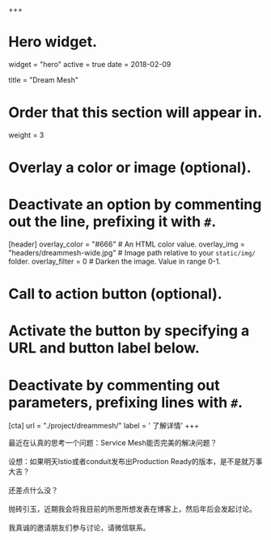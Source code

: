 +++
# Hero widget.
widget = "hero"
active = true
date = 2018-02-09

title = "Dream Mesh"

# Order that this section will appear in.
weight = 3

# Overlay a color or image (optional).
#   Deactivate an option by commenting out the line, prefixing it with `#`.
[header]
  overlay_color = "#666"  # An HTML color value.
  overlay_img = "headers/dreammesh-wide.jpg"  # Image path relative to your `static/img/` folder.
  overlay_filter = 0  # Darken the image. Value in range 0-1.

# Call to action button (optional).
#   Activate the button by specifying a URL and button label below.
#   Deactivate by commenting out parameters, prefixing lines with `#`.
[cta]
  url = "./project/dreammesh/"
  label = '<i class="fa fa-download"></i> 了解详情'
+++

最近在认真的思考一个问题：Service Mesh能否完美的解决问题？<br><br>设想：如果明天Istio或者conduit发布出Production Ready的版本，是不是就万事大吉？<br><br>还差点什么没？<br><br>抛砖引玉，近期我会将我目前的所思所想发表在博客上，然后年后会发起讨论。<br><br>我真诚的邀请朋友们参与讨论，请微信联系。

<br><br>


